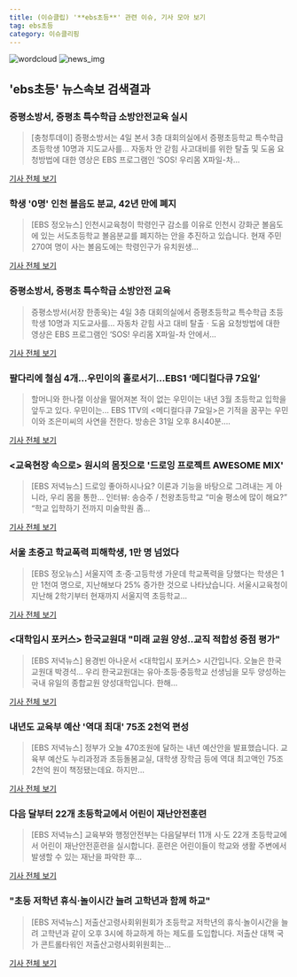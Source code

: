 ```yaml
---
title: (이슈클립) '**ebs초등**' 관련 이슈, 기사 모아 보기
tag: ebs초등
category: 이슈클리핑
---
```

![wordcloud](https://s3.ap-northeast-2.amazonaws.com/lyrics101-wordcloud/2018-09-04-1536063049.png)
![news_img](https://user-images.githubusercontent.com/42597476/44507050-1206f400-a6e4-11e8-8d98-7ffbfebb353f.png)
## **'**ebs초등**'** 뉴스속보 검색결과
### 증평소방서, 증평초 특수학급 소방안전교육 실시

>[충청투데이] 증평소방서는 4일 본서 3층 대회의실에서 증평초등학교 특수학급 초등학생 10명과 지도교사를... 자동차 안 갇힘 사고대비를 위한 탈출 및 도움 요청방법에 대한 영상은 EBS 프로그램인 ‘SOS! 우리몸 X파일-차...

<a href="http://www.cctoday.co.kr/?mod=news&act=articleView&idxno=1159947" target="_blank">기사 전체 보기</a>

### 학생 '0명' 인천 볼음도 분교, 42년 만에 폐지

>[EBS 정오뉴스]   인천시교육청이 학령인구 감소를 이유로 인천시 강화군 볼음도에 있는 서도초등학교 볼음분교를 폐지하는 안을 추진하고 있습니다.   현재 주민 270여 명이 사는 볼음도에는 학령인구가 유치원생...

<a href="http://news.ebs.co.kr/ebsnews/allView/10946680/H" target="_blank">기사 전체 보기</a>

### 증평소방서, 증평초 특수학급 소방안전 교육

>증평소방서(서장 한종욱)는 4일 3층 대회의실에서 증평초등학교 특수학급 초등학생 10명과 지도교사를... 자동차 갇힘 사고 대비 탈출ㆍ도움 요청방법에 대한 영상은 EBS 프로그램인 ‘SOS! 우리몸 X파일-차 안에서...

<a href="http://fpn119.co.kr/sub_read.html?uid=102815&section=sc102" target="_blank">기사 전체 보기</a>

### 팔다리에 철심 4개…우민이의 홀로서기…EBS1 ‘메디컬다큐 7요일’

>할머니와 한나절 이상을 떨어져본 적이 없는 우민이는 내년 3월 초등학교 입학을 앞두고 있다. 우민이는... EBS 1TV의 <메디컬다큐 7요일>은 기적을 꿈꾸는 우민이와 조은미씨의 사연을 전한다. 방송은 31일 오후 8시40분....

<a href="http://news.khan.co.kr/kh_news/khan_art_view.html?artid=201808302102015&code=960801" target="_blank">기사 전체 보기</a>

### <교육현장 속으로> 원시의 몸짓으로 '드로잉 프로젝트 AWESOME MIX'

>[EBS 저녁뉴스] 드로잉 좋아하시나요? 이론과 기능을 바탕으로 그려내는 게 아니라, 우리 몸을 통한... 인터뷰: 송승주 / 천왕초등학교 “미술 평소에 많이 해요?” “학교 입학하기 전까지 미술학원 좀...

<a href="http://news.ebs.co.kr/ebsnews/allView/10943927/H" target="_blank">기사 전체 보기</a>

### 서울 초중고 학교폭력 피해학생, 1만 명 넘었다

>[EBS 정오뉴스]   서울지역 초·중·고등학생 가운데 학교폭력을 당했다는 학생은 1만 1천여 명으로, 지난해보다 25% 증가한 것으로 나타났습니다.   서울시교육청이 지난해 2학기부터 현재까지 서울지역 초등학교...

<a href="http://news.ebs.co.kr/ebsnews/allView/10943909/H" target="_blank">기사 전체 보기</a>

### <대학입시 포커스> 한국교원대 "미래 교원 양성‥교직 적합성 중점 평가"

>[EBS 저녁뉴스]   용경빈 아나운서 <대학입시 포커스> 시간입니다.  오늘은 한국교원대 박경석... 우리 한국교원대는 유아·초등·중등학교 선생님을 모두 양성하는 국내 유일의 종합교원 양성대학입니다. 한해...

<a href="http://news.ebs.co.kr/ebsnews/allView/10943926/H" target="_blank">기사 전체 보기</a>

### 내년도 교육부 예산 '역대 최대' 75조 2천억 편성

>[EBS 저녁뉴스] 정부가 오늘 470조원에 달하는 내년 예산안을 발표했습니다.  교육부 예산도 누리과정과 초등돌봄교실, 대학생 장학금 등에 역대 최고액인 75조 2천억 원이 책정됐는데요. 하지만...

<a href="http://news.ebs.co.kr/ebsnews/allView/10943541/H" target="_blank">기사 전체 보기</a>

### 다음 달부터 22개 초등학교에서 어린이 재난안전훈련

>[EBS 저녁뉴스] 교육부와 행정안전부는 다음달부터 11개 시·도 22개 초등학교에서 어린이 재난안전훈련을 실시합니다.     훈련은 어린이들이 학교와 생활 주변에서 발생할 수 있는 재난을 파악한 후...

<a href="http://news.ebs.co.kr/ebsnews/allView/10943544/H" target="_blank">기사 전체 보기</a>

### "초등 저학년 휴식·놀이시간 늘려 고학년과 함께 하교"

>[EBS 저녁뉴스] 저출산고령사회위원회가 초등학교 저학년의 휴식·놀이시간을 늘려 고학년과 같이 오후 3시에 하교하게 하는 제도를 도입합니다.   저출산 대책 국가 콘트롤타워인 저출산고령사회위원회는...

<a href="http://news.ebs.co.kr/ebsnews/allView/10942855/H" target="_blank">기사 전체 보기</a>


